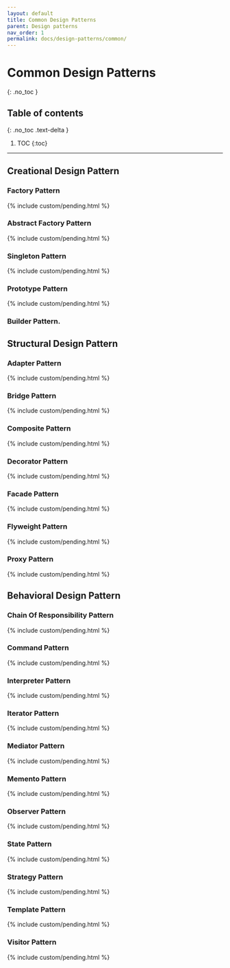 ```yaml
---
layout: default
title: Common Design Patterns
parent: Design patterns
nav_order: 1
permalink: docs/design-patterns/common/
---
```


# Common Design Patterns
{: .no_toc }

## Table of contents
{: .no_toc .text-delta }

1. TOC
{:toc}

---

## Creational Design Pattern

### Factory Pattern

{% include custom/pending.html %}

### Abstract Factory Pattern

{% include custom/pending.html %}

### Singleton Pattern

{% include custom/pending.html %}

### Prototype Pattern

{% include custom/pending.html %}

### Builder Pattern.

## Structural Design Pattern

### Adapter Pattern

{% include custom/pending.html %}

### Bridge Pattern

{% include custom/pending.html %}

### Composite Pattern

{% include custom/pending.html %}

### Decorator Pattern

{% include custom/pending.html %}

### Facade Pattern

{% include custom/pending.html %}

### Flyweight Pattern

{% include custom/pending.html %}

### Proxy Pattern

{% include custom/pending.html %}

## Behavioral Design Pattern

### Chain Of Responsibility Pattern

{% include custom/pending.html %}

### Command Pattern

{% include custom/pending.html %}

### Interpreter Pattern

{% include custom/pending.html %}

### Iterator Pattern

{% include custom/pending.html %}

### Mediator Pattern

{% include custom/pending.html %}

### Memento Pattern

{% include custom/pending.html %}

### Observer Pattern

{% include custom/pending.html %}

### State Pattern

{% include custom/pending.html %}

### Strategy Pattern

{% include custom/pending.html %}

### Template Pattern

{% include custom/pending.html %}

### Visitor Pattern

{% include custom/pending.html %}
